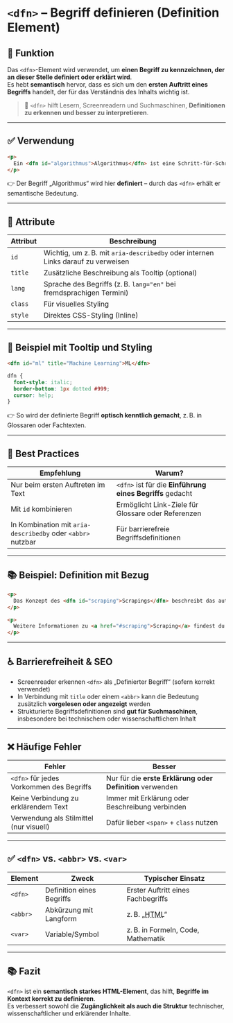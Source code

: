 # `<dfn>` – Begriff definieren (Definition Element)

## 🧩 Funktion

Das `<dfn>`-Element wird verwendet, um **einen Begriff zu kennzeichnen, der an dieser Stelle definiert oder erklärt wird**.  
Es hebt **semantisch** hervor, dass es sich um den **ersten Auftritt eines Begriffs** handelt, der für das Verständnis des Inhalts wichtig ist.

> 📌 `<dfn>` hilft Lesern, Screenreadern und Suchmaschinen, **Definitionen zu erkennen und besser zu interpretieren**.

---

## ✅ Verwendung

```html
<p>
  Ein <dfn id="algorithmus">Algorithmus</dfn> ist eine Schritt-für-Schritt-Anleitung zur Lösung eines Problems.
</p>
```

👉 Der Begriff „Algorithmus“ wird hier **definiert** – durch das `<dfn>` erhält er semantische Bedeutung.

---

## 🔧 Attribute

| Attribut | Beschreibung |
|----------|--------------|
| `id`     | Wichtig, um z. B. mit `aria-describedby` oder internen Links darauf zu verweisen |
| `title`  | Zusätzliche Beschreibung als Tooltip (optional) |
| `lang`   | Sprache des Begriffs (z. B. `lang="en"` bei fremdsprachigen Termini) |
| `class`  | Für visuelles Styling |
| `style`  | Direktes CSS-Styling (Inline) |

---

## 🎨 Beispiel mit Tooltip und Styling

```html
<dfn id="ml" title="Machine Learning">ML</dfn>
```

```css
dfn {
  font-style: italic;
  border-bottom: 1px dotted #999;
  cursor: help;
}
```

👉 So wird der definierte Begriff **optisch kenntlich gemacht**, z. B. in Glossaren oder Fachtexten.

---

## 🧠 Best Practices

| Empfehlung                            | Warum? |
|--------------------------------------|--------|
| Nur beim ersten Auftreten im Text    | `<dfn>` ist für die **Einführung eines Begriffs** gedacht |
| Mit `id` kombinieren                 | Ermöglicht Link-Ziele für Glossare oder Referenzen |
| In Kombination mit `aria-describedby` oder `<abbr>` nutzbar | Für barrierefreie Begriffsdefinitionen |

---

## 📚 Beispiel: Definition mit Bezug

```html
<p>
  Das Konzept des <dfn id="scraping">Scrapings</dfn> beschreibt das automatisierte Auslesen von Webseiteninhalten.
</p>

<p>
  Weitere Informationen zu <a href="#scraping">Scraping</a> findest du im Glossar.
</p>
```

---

## ♿ Barrierefreiheit & SEO

- Screenreader erkennen `<dfn>` als „Definierter Begriff“ (sofern korrekt verwendet)
- In Verbindung mit `title` oder einem `<abbr>` kann die Bedeutung zusätzlich **vorgelesen oder angezeigt** werden
- Strukturierte Begriffsdefinitionen sind **gut für Suchmaschinen**, insbesondere bei technischem oder wissenschaftlichem Inhalt

---

## ❌ Häufige Fehler

| Fehler                                     | Besser                                      |
|--------------------------------------------|---------------------------------------------|
| `<dfn>` für jedes Vorkommen des Begriffs   | Nur für die **erste Erklärung oder Definition** verwenden |
| Keine Verbindung zu erklärendem Text       | Immer mit Erklärung oder Beschreibung verbinden |
| Verwendung als Stilmittel (nur visuell)    | Dafür lieber `<span>` + `class` nutzen      |

---

## ✅ `<dfn>` vs. `<abbr>` vs. `<var>`

| Element   | Zweck                         | Typischer Einsatz                             |
|-----------|-------------------------------|------------------------------------------------|
| `<dfn>`   | Definition eines Begriffs     | Erster Auftritt eines Fachbegriffs             |
| `<abbr>`  | Abkürzung mit Langform        | z. B. „<abbr title='HyperText Markup Language'>HTML</abbr>“ |
| `<var>`   | Variable/Symbol               | z. B. in Formeln, Code, Mathematik             |

---

## 📚 Fazit

`<dfn>` ist ein **semantisch starkes HTML-Element**, das hilft, **Begriffe im Kontext korrekt zu definieren**.  
Es verbessert sowohl die **Zugänglichkeit als auch die Struktur** technischer, wissenschaftlicher und erklärender Inhalte.
